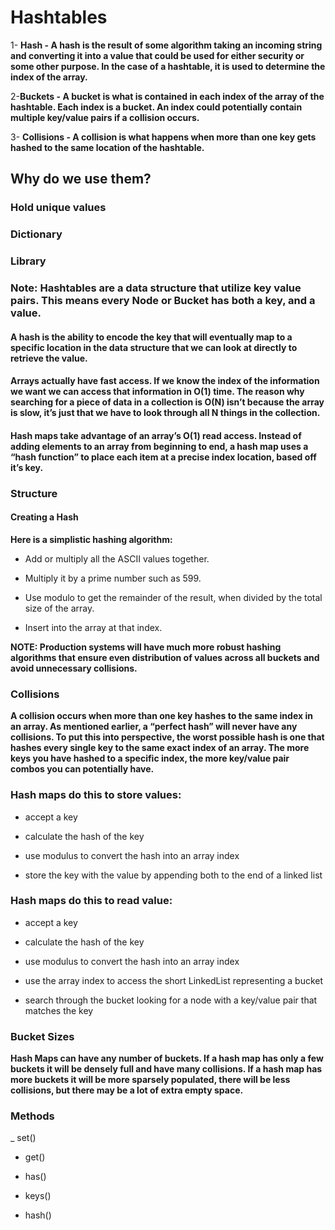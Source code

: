 # Hashtables

1- **Hash - A hash is the result of some algorithm taking an incoming string and converting it into a value that could be used for either security or some other purpose. In the case of a hashtable, it is used to determine the index of the array.**

2-**Buckets - A bucket is what is contained in each index of the array of the hashtable. Each index is a bucket. An index could potentially contain multiple key/value pairs if a collision occurs.**

3- **Collisions - A collision is what happens when more than one key gets hashed to the same location of the hashtable.**

## Why do we use them?

### Hold unique values

### Dictionary

### Library


### Note: Hashtables are a data structure that utilize key value pairs. This means every Node or Bucket has both a key, and a value.

#### A hash is the ability to encode the key that will eventually map to a specific location in the data structure that we can look at directly to retrieve the value.

#### Arrays actually have fast access. If we know the index of the information we want we can access that information in O(1) time. The reason why searching for a piece of data in a collection is O(N) isn’t because the array is slow, it’s just that we have to look through all N things in the collection.

#### Hash maps take advantage of an array’s O(1) read access. Instead of adding elements to an array from beginning to end, a hash map uses a “hash function” to place each item at a precise index location, based off it’s key.

### Structure

#### Creating a Hash

**Here is a simplistic hashing algorithm:**

- Add or multiply all the ASCII values together.

- Multiply it by a prime number such as 599.

- Use modulo to get the remainder of the result, when divided by the total size of the array.

- Insert into the array at that index.

**NOTE: Production systems will have much more robust hashing algorithms that ensure even distribution of values across all buckets and avoid unnecessary collisions.**

### Collisions

**A collision occurs when more than one key hashes to the same index in an array. As mentioned earlier, a “perfect hash” will never have any collisions. To put this into perspective, the worst possible hash is one that hashes every single key to the same exact index of an array. The more keys you have hashed to a specific index, the more key/value pair combos you can potentially have.**

### Hash maps do this to store values:

- accept a key

- calculate the hash of the key

- use modulus to convert the hash into an array index

- store the key with the value by appending both to the end of a linked list

### Hash maps do this to read value:

- accept a key

- calculate the hash of the key

- use modulus to convert the hash into an array index

- use the array index to access the short LinkedList representing a bucket

- search through the bucket looking for a node with a key/value pair that matches the key

### Bucket Sizes

**Hash Maps can have any number of buckets. If a hash map has only a few buckets it will be densely full and have many collisions. If a hash map has more buckets it will be more sparsely populated, there will be less collisions, but there may be a lot of extra empty space.**

### Methods

_ set()

- get()

- has()

- keys()

- hash()
